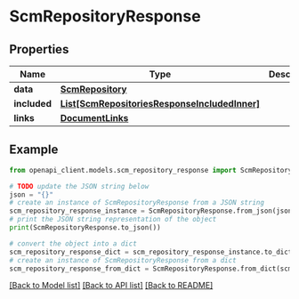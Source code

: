# ScmRepositoryResponse


## Properties

Name | Type | Description | Notes
------------ | ------------- | ------------- | -------------
**data** | [**ScmRepository**](ScmRepository.md) |  | 
**included** | [**List[ScmRepositoriesResponseIncludedInner]**](ScmRepositoriesResponseIncludedInner.md) |  | [optional] 
**links** | [**DocumentLinks**](DocumentLinks.md) |  | 

## Example

```python
from openapi_client.models.scm_repository_response import ScmRepositoryResponse

# TODO update the JSON string below
json = "{}"
# create an instance of ScmRepositoryResponse from a JSON string
scm_repository_response_instance = ScmRepositoryResponse.from_json(json)
# print the JSON string representation of the object
print(ScmRepositoryResponse.to_json())

# convert the object into a dict
scm_repository_response_dict = scm_repository_response_instance.to_dict()
# create an instance of ScmRepositoryResponse from a dict
scm_repository_response_from_dict = ScmRepositoryResponse.from_dict(scm_repository_response_dict)
```
[[Back to Model list]](../README.md#documentation-for-models) [[Back to API list]](../README.md#documentation-for-api-endpoints) [[Back to README]](../README.md)


